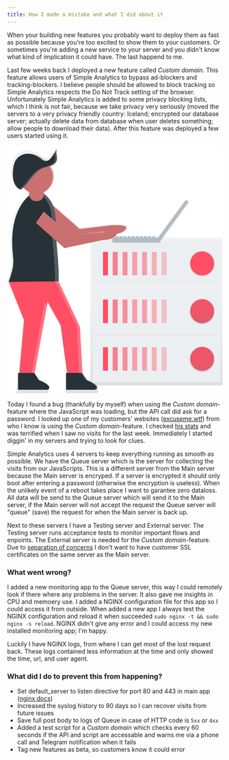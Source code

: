 ```yaml
---
title: How I made a mistake and what I did about it
---
```


When your building new features you probably want to deploy them as fast as possible because you're too excited to show them to your customers. Or sometimes you're adding a new service to your server and you didn't know what kind of implication it could have. The last happend to me.

Last few weeks back I deployed a new feature called _Custom domain_. This feature allows users of Simple Analytics to bypass ad-blockers and tracking-blockers. I believe people should be allowed to block tracking so Simple Analytics respects the Do Not Track setting of the browser. Unfortunately Simple Analytics is added to some privacy blocking lists, which I think is not fair, because we take privacy very seriously (moved the servers to a very privacy friendly country: Iceland; encrypted our database server; actually delete data from database when user deletes something; allow people to download their data). After this feature was deployed a few users started using it.

<img class="limit-height" src="/images/server.svg" alt="">

Today I found a bug (thankfully by myself) when using the _Custom domain_-feature where the JavaScript was loading, but the API call did ask for a password. I looked up one of my customers' websites ([excuseme.wtf](https://excuseme.wtf/?ref=blog.simpleanalytics.io)) from who I know is using the _Custom domain_-feature. I checked [his stats](https://simpleanalytics.io/excuseme.wtf) and was terrified when I saw no visits for the last week. Immediately I started diggin' in my servers and trying to look for clues.

Simple Analytics uses 4 servers to keep everything running as smooth as possible. We have the Queue server which is the server for collecting the visits from our JavaScripts. This is a different server from the Main server because the Main server is encryped. If a server is encrypted it should only boot after entering a password (otherwise the encryption is useless). When the unlikely event of a reboot takes place I want to garantee zero dataloss. All data will be send to the Queue server which will send it to the Main server, if the Main server will not accept the request the Queue server will "queue" (save) the request for when the Main server is back up.

Next to these servers I have a Testing server and External server. The Testing server runs acceptance tests to monitor important flows and enpoints. The External server is needed for the _Custom domain_-feature. Due to [separation of concerns](https://en.wikipedia.org/wiki/Separation_of_concerns) I don't want to have customer SSL certificates on the same server as the Main server.

### What went wrong?

I added a new monitoring app to the Queue server, this way I could remotely look if there where any problems in the server. It also gave me insights in CPU and memoery use. I added a NGINX configuration file for this app so I could access it from outside. When added a new app I always test the NGINX configuration and reload it when succeeded `sudo nginx -t && sudo nginx -s reload`. NGINX didn't give any error and I could access my new installed monitoring app; I'm happy.

Luckily I have NGINX logs, from where I can get most of the lost request back. These logs contained less information at the time and only showed the time, url, and user agent.

### What did I do to prevent this from happening?

- Set default_server to listen directive for port 80 and 443 in main app ([nginx docs](https://nginx.org/en/docs/http/server_names.html#miscellaneous_names))
- Increased the syslog history to 90 days so I can recover visits from future issues
- Save full post body to logs of Queue in case of HTTP code is `5xx` or `4xx`
- Added a test script for a _Custom domain_ which checks every 60 seconds if the API and script are accessable and warns me via a phone call and Telegram notification when it fails
- Tag new features as beta, so customers know it could error
